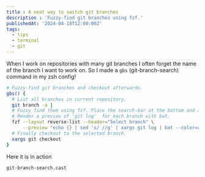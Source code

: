 ```yaml
---
title : A neat way to switch git branches
description : 'Fuzzy-find git branches using fzf.'
publishedAt: '2024-04-18T12:00:00Z'
tags: 
  - tips
  - terminal
  - git
---
```

When I work on repositories with many git branches I often forget the name of the branch I want to work on.
So I made a `gbs` (git-branch-search) command in my zsh config!
```bash
# Fuzzy-find git branches and checkout afterwards.
gbs() {
  # List all branches in current repository.
  git branch -a |
  # Fuzzy find them using fzf. Place the search-bar at the bottom and add a nice header.
  # Render a preview of 'git log'  for each branch with bat.
  fzf --layout reverse-list --header="Select branch" \
      --preview "echo {} | sed 's/ //g' | xargs git log | bat --color=always --theme=gruvbox-dark -p" |
  # Finally checkout to the selected branch.
  xargs git checkout
}

```
Here it is in action
```asciinema 
git-branch-search.cast
```